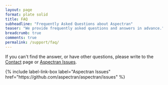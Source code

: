 ```yaml
---
layout: page
format: plate solid
title: FAQ
subheadline: "Frequently Asked Questions about Aspectran"
teaser: "We provide frequently asked questions and answers in advance."
breadcrumb: true
comments: true
permalink: /support/faq/
---
```


<div class="callout info radius">
  <p>If you can't find the answer, or have other questions, please write to the <a href="/contact/">Contact</a> page or <a href="https://github.com/aspectran/aspectran/issues">Aspectran Issues</a>.</p>
  {% include label-link-box label="Aspectran Issues" href="https://github.com/aspectran/aspectran/issues" %}
</div>
